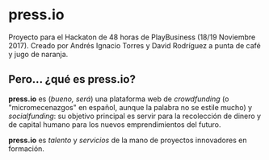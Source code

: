 # press.io
Proyecto para el Hackaton de 48 horas de PlayBusiness (18/19 Noviembre 2017). Creado por Andrés Ignacio Torres y David Rodríguez a punta de café y jugo de naranja.

## Pero... ¿qué es press.io?
**press.io** es (*bueno, será*) una plataforma web de *crowdfunding* (o "micromecenazgos" en español, aunque la palabra no se estile mucho) y *socialfunding*: su objetivo principal es servir para la recolección de dinero y de capital humano para los nuevos emprendimientos del futuro. 

**press.io** es *talento* y *servicios* de la mano de proyectos innovadores en formación.
